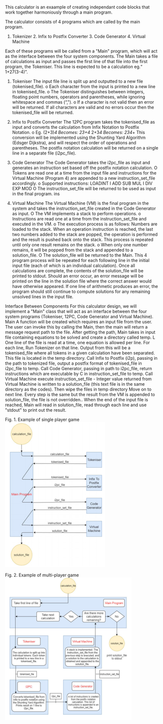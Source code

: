 This calculator is an exaample of creating independant code blocks that work together harmoniously through a main program.

The calculator consists of 4 programs which are called by the main program.

1. Tokenizer 2. Infix to Postfix Converter 3. Code Generator 4. Virtual Machine 

Each of these programs will be called from a "Main" program, which will act as the interface between the four system components. The Main takes a file of calculations as input and passes the first line of that file into the first program, the Tokeniser. 
This line is expected to be a calculation eg.“ 1+27(3-4)". 

1. Tokeniser 
The input file line is split up and outputted to a new file (tokenised_file). o Each character from the input is printed to a new line in tokenised_file. o The Tokeniser distinguishes between integers, floating point numbers, operators 
and parentheses, while ignoring whitespace and commas (“,"). o If a character is not valid then an error will be returned. 
If all characters are valid and no errors occur then the tokenised_file will be returned. 

2. Infix to Postfix Converter 
The 12PC program takes the tokenised_file as input and converts the calculation 
from Infix Notation to Postfix Notation. o Eg. (2+3)*4 Becomes: 23+4* 
2+3*4 
Becomes: 
234*+ 
This conversion will be implemented using the Shunting Yard Algorithm (Edsger Dijkstra), and will respect the order of operations and parentheses. The postfix notation calculation will be returned on a single line in a separate file (i2pc_file).

3. Code Generator 
The Code Generator takes the i2pc_file as input and generates an instruction set 
based off the postfix notation calculation. O Tokens are read one at a time from the input file and instructions for the Virtual 
Machine (Program 4) are appended to a new instruction_set_file accordingly. o Supported instructions: 
LOADINT I ADD 
SUB 
MUL I DIV 
EXP 
MOD O The instruction_set_file will be returned to be used as input in the final program. 
ins 
4. Virtual Machine 
The Virtual Machine (VM) is the final program in the system and takes the 
instruction_set_file created in the Code Generator as input. O The VM implements a stack to perform operations. o Instructions are read one at a time from the instruction_set_file and executed in 
the VM. o The execution process is as follows: 
Numbers are loaded to the stack. When an operation instruction is reached, the last two numbers added to the stack are popped, the operation is performed and the result is pushed back onto the stack. 
This process is repeated until only one result remains on the stack. o When only one number remains, it will be popped from the stack and appended 
to a solution_file. O The solution_file will be returned to the Main. 
This 4 program process will be repeated for each following line in the initial input file (each of which is an individual calculation). Once all calculations are complete, the contents of the solution_file will be printed to stdout. Should an error occur, an error message will be printed on the line in the solution file where the correct answer would have otherwise appeared. If one line of arithmetic produces an error, the program should still continue to compute solutions for any remaining unsolved lines in the input file. 

Interface Between Components 
For this calculator design, we will implement a "Main" class that will act as an interface between the four system programs (Tokeniser, 12PC, Code Generator and Virtual Machine). 
Main 
A function will be created which requires an input file from the user. The user can invoke this by calling the Main, then the main will return a message request path to the file. 
After getting the path, Main takes in input file containing equations to be solved and create a directory called temp. 
L One line of the file is read at a time, one equation is allowed per 
line. For each line, 
Run Tokenizer on that line. Output from this will be a tokenised_file where all tokens in a given calculation have been separated. This file is located in the temp directory. 
Call Infix to Postfix (i2p), passing in the path to tokenized file, output a postfix format of tokenised_file in i2pc_file to temp. 
Call Code Generator, passing in path to i2pc_file, return instructions which are executable by C in instruction_set_file to temp. 
Call Virtual Machine execute instruction_set_file - Integer value returned from Virtual Machine is written to a solution_file (this text file is in the same directory as the codes). Then wipe the files in temp 
directory Move on to next line. Every step is the same but the result from the VM is appended to solution_file, the file is not overridden.. 
When the end of the input file is reached, Main will read in solution_file, read through each line and use "stdout" to print out the result. 

Fig. 1. Example of single player game
![Alt text](dataflowdiagram.PNG)

Fig. 2. Example of multi-player game
![Alt text](highlevelarchitecturediagram.PNG) 

